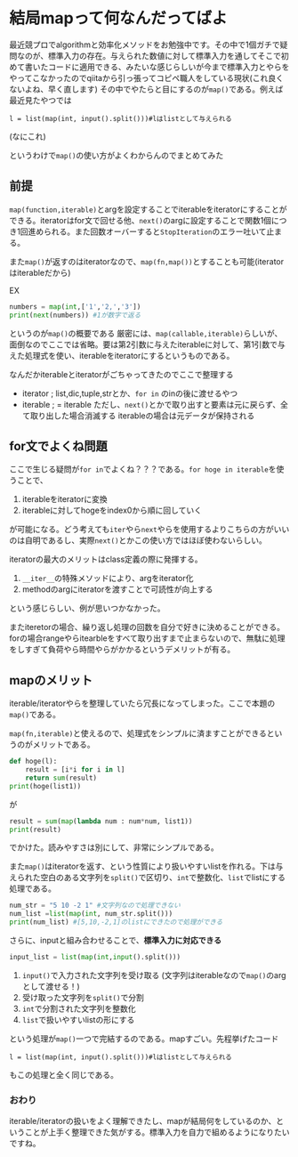# 結局mapって何なんだってばよ
最近競プロでalgorithmと効率化メソッドをお勉強中です。その中で1個ガチで疑問なのが、標準入力の存在。与えられた数値に対して標準入力を通してそこで初めて書いたコードに適用できる、みたいな感じらしいが今まで標準入力とやらをやってこなかったのでqiitaから引っ張ってコピペ職人をしている現状(これ良くないよね、早く直します)
その中でやたらと目にするのが`map()`である。例えば最近見たやつでは

`l = list(map(int, input().split()))#lはlistとして与えられる`

(なにこれ)

というわけで`map()`の使い方がよくわからんのでまとめてみた

## 前提
`map(function,iterable)`とargを設定することでiterableをiteratorにすることができる。iteratorはfor文で回せる他、`next()`のargに設定することで関数1個につき1回進められる。また回数オーバーすると`StopIteration`のエラー吐いて止まる。

また`map()`が返すのはiteratorなので、`map(fn,map())`とすることも可能(iteratorはiterableだから)

EX

```python
numbers = map(int,['1','2,','3'])
print(next(numbers)) #1が数字で返る
```

というのが`map()`の概要である 厳密には、`map(callable,iterable)`らしいが、面倒なのでここでは省略。要は第2引数に与えたiterableに対して、第1引数で与えた処理式を使い、iterableをiteratorにするというものである。

なんだかiterableとiteratorがごちゃってきたのでここで整理する

- iterator ; list,dic,tuple,strとか、`for in` のinの後に渡せるやつ
- iterable ; = iterable ただし、`next()`とかで取り出すと要素は元に戻らず、全て取り出した場合消滅する iterableの場合は元データが保持される
## for文でよくね問題
ここで生じる疑問が`for in`でよくね？？？である。`for hoge in iterable`を使うことで、

1. iterableをiteratorに変換 
2. iterableに対してhogeをindex0から順に回していく

が可能になる。どう考えても`iter`やら`next`やらを使用するよりこちらの方がいいのは自明であるし、実際`next()`とかこの使い方ではほぼ使わないらしい。

iteratorの最大のメリットはclass定義の際に発揮する。
1. `__iter__`の特殊メソッドにより、argをiterator化
2. methodのargにiteratorを渡すことで可読性が向上する

という感じらしい、例が思いつかなかった。

またiteretorの場合、繰り返し処理の回数を自分で好きに決めることができる。forの場合rangeやらitearbleをすべて取り出すまで止まらないので、無駄に処理をしすぎて負荷やら時間やらがかかるというデメリットが有る。

## mapのメリット
iterable/iteratorやらを整理していたら冗長になってしまった。ここで本題の`map()`である。

`map(fn,iterable)`と使えるので、処理式をシンプルに済ますことができるというのがメリットである。
```python
def hoge(l):
    result = [i*i for i in l]
    return sum(result)
print(hoge(list1))
```
が
```python
result = sum(map(lambda num : num*num, list1))
print(result)
```
でかけた。読みやすさは別にして、非常にシンプルである。

また`map()`はiteratorを返す、という性質により扱いやすいlistを作れる。下は与えられた空白のある文字列を`split()`で区切り、`int`で整数化、`list`でlistにする処理である。
```python
num_str = "5 10 -2 1" #文字列なので処理できない
num_list =list(map(int, num_str.split()))
print(num_list) #[5,10,-2,1]のlistにできたので処理ができる
```

さらに、inputと組み合わせることで、**標準入力に対応できる**
```python
input_list = list(map(int,input().split()))
```
1. `input()`で入力された文字列を受け取る (文字列はiterableなので`map()`のargとして渡せる！)
2. 受け取った文字列を`split()`で分割
3. `int`で分割された文字列を整数化
4. `list`で扱いやすいlistの形にする

という処理が`map()`一つで完結するのである。mapすごい。先程挙げたコード

`l = list(map(int, input().split()))#lはlistとして与えられる`

もこの処理と全く同じである。

### おわり
iterable/iteratorの扱いをよく理解できたし、mapが結局何をしているのか、ということが上手く整理できた気がする。標準入力を自力で組めるようになりたいですね。
